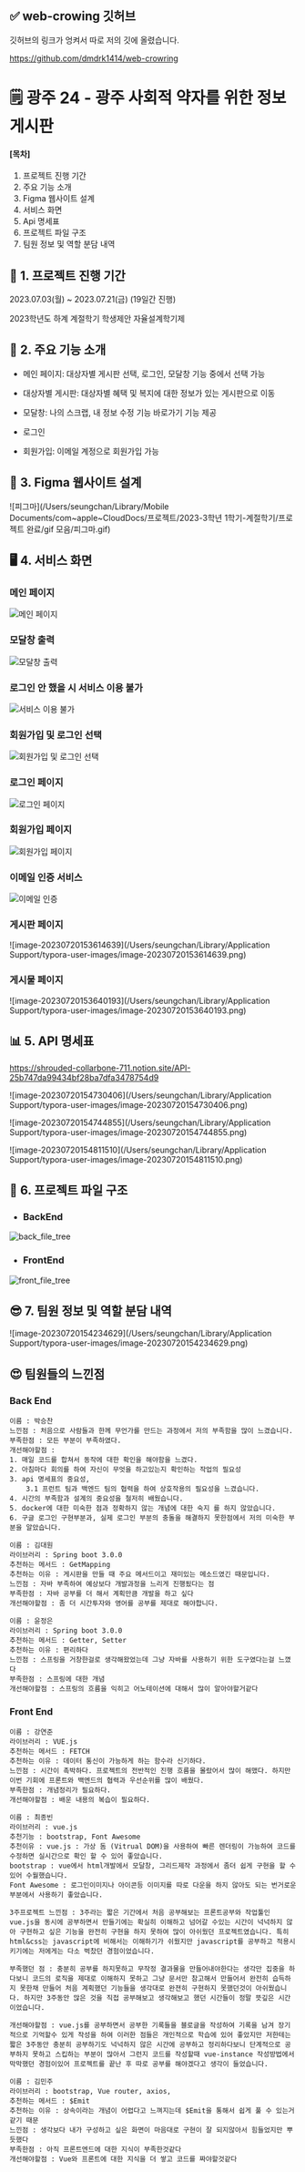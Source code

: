 ## ✅ web-crowing 깃허브

깃허브의 링크가 엉켜서 따로 저의 깃에 올렸습니다.

https://github.com/dmdrk1414/web-crowring



# 🗒️ 광주 24 - 광주 사회적 약자를 위한 정보 게시판

#### [목차]

1. 프로젝트 진행 기간
2. 주요 기능 소개
3. Figma 웹사이트 설계
4. 서비스 화면
5. Api  명세표
6. 프로젝트 파일 구조
7. 팀원 정보 및 역할 분담 내역

## 📆 1. 프로젝트 진행 기간

2023.07.03(월) ~ 2023.07.21(금) (19일간 진행)

2023학년도 하계 계절학기 학생제안 자율설계학기제

## 📣 2. 주요 기능 소개

* 메인 페이지: 대상자별 게시판 선택, 로그인, 모달창 기능 중에서 선택 가능
  
* 대상자별 게시판: 대상자별 혜택 및 복지에 대한 정보가 있는 게시판으로 이동
  
* 모달창: 나의 스크랩, 내 정보 수정 기능 바로가기 기능 제공

* 로그인

* 회원가입: 이메일 계정으로 회원가입 가능

## 🚀 3. Figma 웹사이트 설계

![피그마](/Users/seungchan/Library/Mobile Documents/com~apple~CloudDocs/프로젝트/2023-3학년 1학기-계절학기/프로젝트 완료/gif 모음/피그마.gif)

## 🖥 4. 서비스 화면

### 메인 페이지
![메인 페이지](https://github.com/jongbinchoi/gwangju24/assets/104592745/9ae93472-82dc-4133-93ee-454f46134ca5)

### 모달창 출력
![모달창 출력](https://github.com/jongbinchoi/gwangju24/assets/104592745/104e03bb-67b8-4ecc-8835-955626ecb487)

### 로그인 안 했을 시 서비스 이용 불가
![서비스 이용 불가](https://github.com/jongbinchoi/gwangju24/assets/104592745/0a5956e9-346f-47bb-9398-dcc7688aae40)

### 회원가입 및 로그인 선택
![회원가입 및 로그인 선택](https://github.com/jongbinchoi/gwangju24/assets/104592745/f268135b-a161-429e-a6e7-41bdd3b0b5c2)

### 로그인 페이지
![로그인 페이지](https://github.com/jongbinchoi/gwangju24/assets/104592745/2af6e2d3-7266-40d3-87f6-44a95e4322ff)

### 회원가입 페이지
![회원가입 페이지](https://github.com/jongbinchoi/gwangju24/assets/104592745/fe5a27ff-14a2-46e7-9cfc-3bd57d42d247)

### 이메일 인증 서비스
![이메일 인증](https://github.com/jongbinchoi/gwangju24/assets/104592745/360c8b17-181a-49b4-aa65-5bf3fd0d67e1)

### 게시판 페이지
![image-20230720153614639](/Users/seungchan/Library/Application Support/typora-user-images/image-20230720153614639.png)

### 게시물 페이지
![image-20230720153640193](/Users/seungchan/Library/Application Support/typora-user-images/image-20230720153640193.png)

## 📊 5.  API 명세표

https://shrouded-collarbone-711.notion.site/API-25b747da99434bf28ba7dfa3478754d9

![image-20230720154730406](/Users/seungchan/Library/Application Support/typora-user-images/image-20230720154730406.png)

![image-20230720154744855](/Users/seungchan/Library/Application Support/typora-user-images/image-20230720154744855.png)

![image-20230720154811510](/Users/seungchan/Library/Application Support/typora-user-images/image-20230720154811510.png)

## 📂 6. 프로젝트 파일 구조

* ### BackEnd
![back_file_tree](https://github.com/jongbinchoi/gwangju24/assets/104592745/099fe1f4-1de7-4e74-8863-388e39b10980)

* ### FrontEnd
![front_file_tree](https://github.com/jongbinchoi/gwangju24/assets/104592745/0653de78-2a29-43d0-8c08-62e7f89c61aa)



## 😎 7. 팀원 정보 및 역할 분담 내역

![image-20230720154234629](/Users/seungchan/Library/Application Support/typora-user-images/image-20230720154234629.png)



## 😍 팀원들의 느낀점

### Back End

```
이름 : 박승찬
느낀점 : 처음으로 사람들과 한께 무언가를 만드는 과정에서 저의 부족함을 많이 느겼습니다.
부족한점 : 모든 부분이 부족하였다. 
개선해야할점 : 
1. 매일 코드를 합쳐서 동작에 대한 확인을 해야함을 느겼다.
2. 아침마다 회의를 하여 자신이 무엇을 하고있는지 확인하는 작업의 필요성
3. api 명세표의 중요성, 
	3.1 프런트 팀과 백엔드 팀의 협력을 하여 상호작용의 필요성을 느겼습니다.
4. 시간의 부족함과 설계의 중요성을 철저히 배웠습니다.
5. docker에 대한 미숙한 점과 정확하지 않는 개념에 대한 숙지 를 하지 않았습니다.
6. 구글 로그인 구현부분과, 실제 로그인 부분의 충돌을 해결하지 못한점에서 저의 미숙한 부분을 알았습니다.
```

```
이름 : 김대원
라이브러리 : Spring boot 3.0.0
추천하는 메서드 : GetMapping 
추천하는 이유 : 게시판을 만들 때 주요 메서드이고 재미있는 메소드였긴 때문입니다.
느낀점 : 자바 부족하여 예상보다 개발과정을 느리게 진행됬다는 점
부족한점 : 자바 공부를 더 해서 계획만큼 개발을 하고 싶다
개선해야할점 : 좀 더 시간투자와 영어를 공부를 제대로 해야합니다. 
```

```
이름 : 윤정은
라이브러리 : Spring boot 3.0.0
추천하는 메서드 : Getter, Setter
추천하는 이유 : 편리하다
느낀점 : 스프링을 거창한걸로 생각해왔었는데 그냥 자바를 사용하기 위한 도구였다는걸 느꼈다
부족한점 : 스프링에 대한 개념
개선해야할점 : 스프링의 흐름을 익히고 어노테이션에 대해서 많이 알아야할거같다
```

### Front End

```
이름 : 강연준
라이브러리 : VUE.js
추천하는 메서드 : FETCH
추천하는 이유 : 데이터 통신이 가능하게 하는 함수라 신기하다.
느낀점 : 시간이 촉박하다. 프로젝트의 전반적인 진행 흐름을 몰랐어서 많이 해맸다. 하지만 이번 기회에 프론트와 백엔드의 협력과 우선순위를 많이 배웠다.
부족한점 : 개념정리가 필요하다. 
개선해야할점 : 배운 내용의 복습이 필요하다.
```

```
이름 : 최종빈
라이브러리 : vue.js
추천기능 : bootstrap, Font Awesome
추천이유 : vue.js : 가상 돔 (Vitrual DOM)을 사용하여 빠른 렌더링이 가능하여 코드를 수정하면 실시간으로 확인 할 수 있어 좋았습니다.
bootstrap : vue에서 html개발에서 모달창, 그리드제작 과정에서 좀더 쉽게 구현을 할 수 있어 수월했습니다.
Font Awesome : 로그인이미지나 아이콘등 이미지를 따로 다운을 하지 않아도 되는 번거로운 부분에서 사용하기 좋았습니다. 

3주프로젝트 느낀점 : 3주라는 짧은 기간에서 처음 공부해보는 프론트공부와 작업툴인 vue.js을 동시에 공부하면서 만들기에는 확실히 이해하고 넘어갈 수있는 시간이 넉넉하지 않아 구현하고 싶은 기능을 완전히 구현을 하지 못하여 많이 아쉬웠던 프로젝트였습니다. 특히 html&css는 javascript에 비해서는 이해하기가 쉬웠지만 javascript를 공부하고 적용시키기에는 저에게는 다소 벅찼던 경험이었습니다.

부족했던 점 : 충분히 공부를 하지못하고 무작정 결과물을 만들어내야한다는 생각만 집중을 하다보니 코드의 로직을 제대로 이해하지 못하고 그냥 문서만 참고해서 만들어서 완전히 습득하지 못한채 만들어 처음 계획했던 기능들을 생각대로 완젼히 구현하지 못했던것이 아쉬웠습니다. 하지만 3주동안 많은 것을 직접 공부해보고 생각해보고 했던 시간들이 정말 뜻깊은 시간이었습니다.

개선해야할점 : vue.js를 공부하면서 공부한 기록들을 블로글을 작성하여 기록을 남겨 장기적으로 기억할수 있게 작성을 하여 이러한 점들은 개인적으로 학습에 있어 좋았지만 저한테는 짧은 3주동안 충분히 공부하기도 넉넉하지 않은 시간에 공부하고 정리하다보니 단계적으로 공부하지 못하고 스킵하는 부분이 많아서 그런지 코드를 작성할때 vue-instance 작성방법에서 막막했던 경험이있어 프로젝트를 끝난 후 따로 공부를 해야겠다고 생각이 들었습니다.
```

```
이름 : 김민주
라이브러리 : bootstrap, Vue router, axios, 
추천하는 메서드 : $Emit 
추천하는 이유 : 상속이라는 개념이 어렵다고 느껴지는데 $Emit을 통해서 쉽게 풀 수 있는거 같기 때문
느낀점 : 생각보다 내가 구성하고 싶은 화면이 마음대로 구현이 잘 되지않아서 힘들었지만 뿌듯했다
부족한점 : 아직 프론트엔드에 대한 지식이 부족한것같다
개선해야할점 : Vue와 프론트에 대한 지식을 더 쌓고 코드를 짜야할것같다
```

